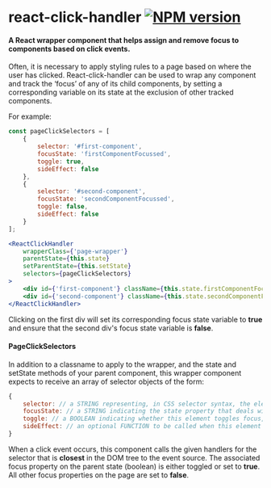 # react-click-handler [![NPM version][npm-image]][npm-url]
#### A React wrapper component that helps assign and remove focus to components based on click events.

Often, it is necessary to apply styling rules to a page based on where the user has clicked. React-click-handler can be used to wrap any component and track the ‘focus’ of any of its child components, by setting a corresponding variable on its state at the exclusion of other tracked components.

For example:

```jsx
const pageClickSelectors = [
    {
        selector: '#first-component',
        focusState: 'firstComponentFocussed',
        toggle: true,
        sideEffect: false
    },
    {
        selector: '#second-component',
        focusState: 'secondComponentFocussed',
        toggle: false,
        sideEffect: false
    }
];

<ReactClickHandler
    wrapperClass={'page-wrapper'}
    parentState={this.state}
    setParentState={this.setState}
    selectors={pageClickSelectors}
>
    <div id={'first-component'} className={this.state.firstComponentFocussed && 'open'}></div>
    <div id={'second-component'} className={this.state.secondComponentFocussed && 'open'}></div>
</ReactClickHandler>
```

Clicking on the first div will set its corresponding focus state variable to **true** and ensure that the second div's focus state variable is **false**.

#### PageClickSelectors

In addition to a classname to apply to the wrapper, and the state and setState methods of your parent component, this wrapper component expects to receive an array of selector objects of the form:
```javascript
{
    selector: // a STRING representing, in CSS selector syntax, the element we want to attach a focus handler on
    focusState: // a STRING indicating the state property that deals with this elements focus
    toggle: // a BOOLEAN indicating whether this element toggles focus, or just sets it
    sideEffect: // an optional FUNCTION to be called when this element is clicked
}
```

When a click event occurs, this component calls the given handlers for the selector that is **closest** in the DOM tree to the event source.
The associated focus property on the parent state (boolean) is either toggled or set to **true**.
All other focus properties on the page are set to **false**.

[npm-url]: https://npmjs.org/package/react-click-handler
[npm-image]: http://img.shields.io/npm/v/react-npm-boilerplate.svg